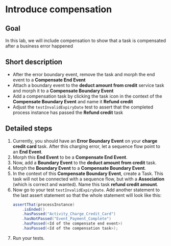 # Introduce compensation

## Goal

In this lab, we will include compensation to show that a task is compensated after a business error happened

## Short description

* After the error boundary event, remove the task and morph the end event to a **Compensate End Event**
* Attach a boundary event to the **deduct amount from credit** service task and morph it to a **Compensate Boundary Event**
* Add a compensation task by clicking the task icon in the context of the **Compensate Boundary Event** and name it **Refund credit**
* Adjust the `testInvalidExpiryDate` test to assert that the completed process instance has passed the **Refund credit** task

## Detailed steps

1. Currently, you should have an **Error Boundary Event** on your **charge credit card** task. After this charging error, let a sequence flow point to an **End Event**.
2. Morph this **End Event** to be a **Compensate End Event**.
3. Now, add a **Boundary Event** to the **deduct amount from credit** task.
4. Morph the **Boundary Event** to a **Compensate Boundary Event**.
5. In the context of this **Compensate Boundary Event**, create a Task. This task will not be connected with a sequence flow, but with a **Association** (which is correct and wanted). Name this task **refund credit amount**.
6. Now go to your test `testInvalidExpiryDate`. Add another statement to the last assert statement so that the whole statement will look like this:
    ```java
   assertThat(processInstance)
        .isEnded()
        .hasPassed("Activity_Charge_Credit_Card")
        .hasNotPassed("Event_Payment_Complete")
        .hasPassed(<Id of the compensate end event>)
        .hasPassed(<Id of the compensation task>);
    ```
7. Run your tests.
